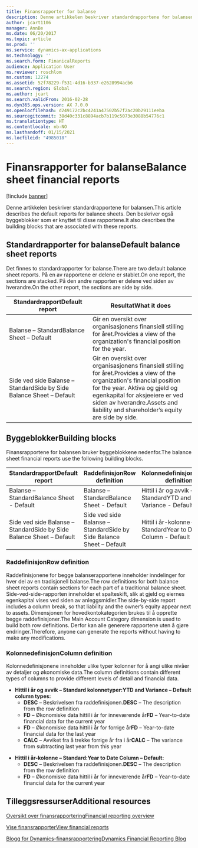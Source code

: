 ```yaml
---
title: Finansrapporter for balanse
description: Denne artikkelen beskriver standardrapportene for balansen. Den beskriver også byggeblokker som er knyttet til disse rapportene.
author: jcart1106
manager: AnnBe
ms.date: 06/20/2017
ms.topic: article
ms.prod: ''
ms.service: dynamics-ax-applications
ms.technology: ''
ms.search.form: FinanicalReports
audience: Application User
ms.reviewer: roschlom
ms.custom: 12274
ms.assetid: 52f78229-f531-4d16-b337-e2628994acb6
ms.search.region: Global
ms.author: jcart
ms.search.validFrom: 2016-02-28
ms.dyn365.ops.version: AX 7.0.0
ms.openlocfilehash: d249172c2bc4241a47502b57f2ac20b29111eeba
ms.sourcegitcommit: 38d40c331c8894acb7b119c5073e3088b54776c1
ms.translationtype: HT
ms.contentlocale: nb-NO
ms.lasthandoff: 01/15/2021
ms.locfileid: "4985018"
---
```

# <a name="balance-sheet-financial-reports"></a><span data-ttu-id="161a0-104">Finansrapporter for balanse</span><span class="sxs-lookup"><span data-stu-id="161a0-104">Balance sheet financial reports</span></span>

[!include [banner](../includes/banner.md)]

<span data-ttu-id="161a0-105">Denne artikkelen beskriver standardrapportene for balansen.</span><span class="sxs-lookup"><span data-stu-id="161a0-105">This article describes the default reports for balance sheets.</span></span> <span data-ttu-id="161a0-106">Den beskriver også byggeblokker som er knyttet til disse rapportene.</span><span class="sxs-lookup"><span data-stu-id="161a0-106">It also describes the building blocks that are associated with these reports.</span></span> 

<a name="default-balance-sheet-reports"></a><span data-ttu-id="161a0-107">Standardrapporter for balanse</span><span class="sxs-lookup"><span data-stu-id="161a0-107">Default balance sheet reports</span></span>
-----------------------------

<span data-ttu-id="161a0-108">Det finnes to standardrapporter for balanse.</span><span class="sxs-lookup"><span data-stu-id="161a0-108">There are two default balance sheet reports.</span></span> <span data-ttu-id="161a0-109">På en av rapportene er delene er stablet.</span><span class="sxs-lookup"><span data-stu-id="161a0-109">On one report, the sections are stacked.</span></span> <span data-ttu-id="161a0-110">På den andre rapporten er delene ved siden av hverandre.</span><span class="sxs-lookup"><span data-stu-id="161a0-110">On the other report, the sections are side by side.</span></span>

| <span data-ttu-id="161a0-111">Standardrapport</span><span class="sxs-lookup"><span data-stu-id="161a0-111">Default report</span></span>                       | <span data-ttu-id="161a0-112">Resultat</span><span class="sxs-lookup"><span data-stu-id="161a0-112">What it does</span></span>                                                                                                                           |
|--------------------------------------|----------------------------------------------------------------------------------------------------------------------------------------|
| <span data-ttu-id="161a0-113">Balanse – Standard</span><span class="sxs-lookup"><span data-stu-id="161a0-113">Balance Sheet – Default</span></span>              | <span data-ttu-id="161a0-114">Gir en oversikt over organisasjonens finansiell stilling for året.</span><span class="sxs-lookup"><span data-stu-id="161a0-114">Provides a view of the organization's financial position for the year.</span></span>                                                                 |
| <span data-ttu-id="161a0-115">Side ved side Balanse – Standard</span><span class="sxs-lookup"><span data-stu-id="161a0-115">Side by Side Balance Sheet – Default</span></span> | <span data-ttu-id="161a0-116">Gir en oversikt over organisasjonens finansiell stilling for året.</span><span class="sxs-lookup"><span data-stu-id="161a0-116">Provides a view of the organization's financial position for the year.</span></span> <span data-ttu-id="161a0-117">Aktiva og gjeld og egenkapital for aksjeeiere er ved siden av hverandre.</span><span class="sxs-lookup"><span data-stu-id="161a0-117">Assets and liability and shareholder’s equity are side by side.</span></span> |

## <a name="building-blocks"></a><span data-ttu-id="161a0-118">Byggeblokker</span><span class="sxs-lookup"><span data-stu-id="161a0-118">Building blocks</span></span>
<span data-ttu-id="161a0-119">Finansrapportene for balansen bruker byggeblokkene nedenfor.</span><span class="sxs-lookup"><span data-stu-id="161a0-119">The balance sheet financial reports use the following building blocks.</span></span>

| <span data-ttu-id="161a0-120">Standardrapport</span><span class="sxs-lookup"><span data-stu-id="161a0-120">Default report</span></span>                       | <span data-ttu-id="161a0-121">Raddefinisjon</span><span class="sxs-lookup"><span data-stu-id="161a0-121">Row definition</span></span>                       | <span data-ttu-id="161a0-122">Kolonnedefinisjon</span><span class="sxs-lookup"><span data-stu-id="161a0-122">Column definition</span></span>             |
|--------------------------------------|--------------------------------------|-------------------------------|
| <span data-ttu-id="161a0-123">Balanse – Standard</span><span class="sxs-lookup"><span data-stu-id="161a0-123">Balance Sheet - Default</span></span>              | <span data-ttu-id="161a0-124">Balanse – Standard</span><span class="sxs-lookup"><span data-stu-id="161a0-124">Balance Sheet - Default</span></span>              | <span data-ttu-id="161a0-125">Hittil i år og avvik – Standard</span><span class="sxs-lookup"><span data-stu-id="161a0-125">YTD and Variance - Default</span></span>    |
| <span data-ttu-id="161a0-126">Side ved side Balanse – Standard</span><span class="sxs-lookup"><span data-stu-id="161a0-126">Side by Side Balance Sheet – Default</span></span> | <span data-ttu-id="161a0-127">Side ved side Balanse – Standard</span><span class="sxs-lookup"><span data-stu-id="161a0-127">Side by Side Balance Sheet – Default</span></span> | <span data-ttu-id="161a0-128">Hittil i år-kolonne – Standard</span><span class="sxs-lookup"><span data-stu-id="161a0-128">Year to Date Column - Default</span></span> |

### <a name="row-definition"></a><span data-ttu-id="161a0-129">Raddefinisjon</span><span class="sxs-lookup"><span data-stu-id="161a0-129">Row definition</span></span>

<span data-ttu-id="161a0-130">Raddefinisjonene for begge balanserapportene inneholder inndelinger for hver del av en tradisjonell balanse.</span><span class="sxs-lookup"><span data-stu-id="161a0-130">The row definitions for both balance sheet reports contain sections for each part of a traditional balance sheet.</span></span> <span data-ttu-id="161a0-131">Side-ved-side-rapporten inneholder et spalteskift, slik at gjeld og eiernes egenkapital vises ved siden av anleggsmidler.</span><span class="sxs-lookup"><span data-stu-id="161a0-131">The side-by-side report includes a column break, so that liability and the owner’s equity appear next to assets.</span></span> <span data-ttu-id="161a0-132">Dimensjonen for hovedkontokategorien brukes til å opprette begge raddefinisjoner.</span><span class="sxs-lookup"><span data-stu-id="161a0-132">The Main Account Category dimension is used to build both row definitions.</span></span> <span data-ttu-id="161a0-133">Derfor kan alle generere rapportene uten å gjøre endringer.</span><span class="sxs-lookup"><span data-stu-id="161a0-133">Therefore, anyone can generate the reports without having to make any modifications.</span></span>

### <a name="column-definition"></a><span data-ttu-id="161a0-134">Kolonnedefinisjon</span><span class="sxs-lookup"><span data-stu-id="161a0-134">Column definition</span></span>

<span data-ttu-id="161a0-135">Kolonnedefinisjonene inneholder ulike typer kolonner for å angi ulike nivåer av detaljer og økonomiske data.</span><span class="sxs-lookup"><span data-stu-id="161a0-135">The column definitions contain different types of columns to provide different levels of detail and financial data.</span></span>

-   <span data-ttu-id="161a0-136">**Hittil i år og avvik – Standard kolonnetyper:**</span><span class="sxs-lookup"><span data-stu-id="161a0-136">**YTD and Variance – Default column types:**</span></span>
    -   <span data-ttu-id="161a0-137">**DESC** – Beskrivelsen fra raddefinisjonen.</span><span class="sxs-lookup"><span data-stu-id="161a0-137">**DESC** – The description from the row definition</span></span>
    -   <span data-ttu-id="161a0-138">**FD** – Økonomiske data hittil i år for inneværende år</span><span class="sxs-lookup"><span data-stu-id="161a0-138">**FD** – Year-to-date financial data for the current year</span></span>
    -   <span data-ttu-id="161a0-139">**FD** – Økonomiske data hittil i år for forrige år</span><span class="sxs-lookup"><span data-stu-id="161a0-139">**FD** – Year-to-date financial data for the last year</span></span>
    -   <span data-ttu-id="161a0-140">**CALC** – Avviket fra å trekke forrige år fra i år</span><span class="sxs-lookup"><span data-stu-id="161a0-140">**CALC** – The variance from subtracting last year from this year</span></span>

<!-- -->

-   <span data-ttu-id="161a0-141">**Hittil i år-kolonne – Standard:**</span><span class="sxs-lookup"><span data-stu-id="161a0-141">**Year to Date Column – Default:**</span></span>
    -   <span data-ttu-id="161a0-142">**DESC** – Beskrivelsen fra raddefinisjonen.</span><span class="sxs-lookup"><span data-stu-id="161a0-142">**DESC** – The description from the row definition</span></span>
    -   <span data-ttu-id="161a0-143">**FD** – Økonomiske data hittil i år for inneværende år</span><span class="sxs-lookup"><span data-stu-id="161a0-143">**FD** – Year-to-date financial data for the current year</span></span>



<a name="additional-resources"></a><span data-ttu-id="161a0-144">Tilleggsressurser</span><span class="sxs-lookup"><span data-stu-id="161a0-144">Additional resources</span></span>
--------

[<span data-ttu-id="161a0-145">Oversikt over finansrapportering</span><span class="sxs-lookup"><span data-stu-id="161a0-145">Financial reporting overview</span></span>](financial-reporting-getting-started.md)

[<span data-ttu-id="161a0-146">Vise finansrapporter</span><span class="sxs-lookup"><span data-stu-id="161a0-146">View financial reports</span></span>](view-financial-reports.md)

[<span data-ttu-id="161a0-147">Blogg for Dynamics-finansrapportering</span><span class="sxs-lookup"><span data-stu-id="161a0-147">Dynamics Financial Reporting Blog</span></span>](https://blogs.msdn.com/b/dynamics_financial_reporting/)



